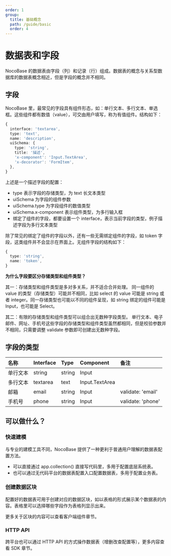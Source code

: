 ```yaml
---
order: 1
group:
  title: 基础概念
  path: /guide/basic
  order: 4
---
```


# 数据表和字段

NocoBase 的数据表由字段（列）和记录（行）组成。数据表的概念与关系型数据库的数据表概念相近，但是字段的概念并不相同。

## 字段

NocoBase 里，最常见的字段具有组件形态，如：单行文本、多行文本、单选框。这些组件都有数值（value），可交由用户填写，称为有值组件。结构如下：

```ts
{
  interface: 'textarea',
  type: 'text',
  name: 'description',
  uiSchema: {
    type: 'string',
    title: '描述',
    'x-component': 'Input.TextArea',
    'x-decorator': 'FormItem',
  },
}
```

上述是一个描述字段的配置：

- type 表示字段的存储类型，为 text 长文本类型
- uiSchema 为字段的组件参数
- uiSchema.type 为字段组件的数值类型
- uiSchema.x-component 表示组件类型，为多行输入框
- 绑定了组件的字段，都要设置一个 interface，表示当前字段的类型，例子描述字段为多行文本类型

除了常见的绑定了组件的字段以外，还有一些无需绑定组件的字段，如 token 字段，这类组件并不会显示在界面上。无组件字段的结构如下：

```ts
{
  type: 'string',
  name: 'token',
}
```

**为什么字段要区分存储类型和组件类型？**

其一：存储类型和组件类型是多对多关系，并不适合合并处理。
同一组件的 value 的类型（存储类型）可能并不相同，比如 select 的 value 可能是 string 或者 integer。同一存储类型也可能以不同的组件呈现，如 string 绑定的组件可能是 Input，也可能是 Select。

其二：有限的存储类型和组件类型可以组合出无数种字段类型。
单行文本、电子邮件、网址、手机号这些字段的存储类型和组件类型虽然都相同，但是校验参数并不相同，只需要调整 validate 参数即可创建出无数种字段。

## 字段的类型

| 名称     | Interface | Type   | Component      | 备注              |
| :------- | :-------- | :----- | :------------- | :---------------- |
| 单行文本 | string    | string | Input          |                   |
| 多行文本 | textarea  | text   | Input.TextArea |                   |
| 邮箱     | email     | string | Input          | validate: 'email' |
| 手机号   | phone     | string | Input          | validate: 'phone' |

## 可以做什么？

### 快速建模

与专业的建模工具不同，NocoBase 提供了一种更利于普通用户理解的数据表配置方法。

- 可以直接通过 app.collection() 直接写代码里，多用于配置底层系统表。
- 也可以通过无代码平台的数据表配置入口配置数据表，多用于配置业务表。

### 创建数据区块

配置好的数据表可用于创建对应的数据区块，如以表格的形式展示某个数据表的内容。表格里可以选择哪些字段作为表格列显示出来。

更多关于区块的内容可以查看客户端组件章节。

### HTTP API

跨平台也可以通过 HTTP API 的方式操作数据表（增删改查配置等），更多内容查看 SDK 章节。
